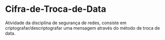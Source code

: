 # Cifra-de-Troca-de-Data
Atividade da disciplina de segurança de redes, consiste em criptografar/descriptografar uma mensagem através do método de troca de data.
